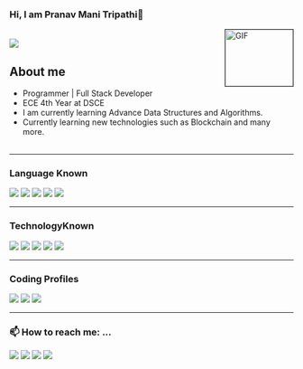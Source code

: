 ### Hi, I am Pranav Mani Tripathi👋

<img border="1px solid black" align="right" width="120" height="100" alt="GIF" src="https://media.giphy.com/media/bcKmIWkUMCjVm/giphy.gif">
<br>

<img src="https://komarev.com/ghpvc/?username=pranavmanitripathi"/>

## About me

- Programmer | Full Stack Developer<br>
- ECE 4th Year at DSCE <br>
- I am currently learning Advance Data Structures and Algorithms.<br> 
- Currently learning new technologies such as Blockchain and many more.
<br><br>

<hr></hr>
	
### Language Known
<img src="https://img.shields.io/badge/-Java-green"/>
<img src="https://img.shields.io/badge/-JavaScript-orange"/>
<img src="https://img.shields.io/badge/-Python-blue"/>
<img src="https://img.shields.io/badge/-MySQL-white"/>
<img src="https://img.shields.io/badge/-C  -golden"/>
<hr></hr>

### TechnologyKnown
<img src="https://img.shields.io/badge/-ReactJS-green"/>
<img src="https://img.shields.io/badge/-NodeJS-orange"/>
<img src="https://img.shields.io/badge/-MongoDB-blue"/>
<img src="https://img.shields.io/badge/-HTML-white"/>
<img src="https://img.shields.io/badge/-CSS-golden"/>

<hr></hr>


### Coding Profiles
[<img src="https://img.shields.io/badge/-GFG-golden"/>](https://auth.geeksforgeeks.org/user/pranavmani/practice/)
[<img src="https://img.shields.io/badge/-Binary Search-green"/>](https://binarysearch.com/@/exception)
[<img src="https://img.shields.io/badge/-Code Chef-blue"/>](https://www.codechef.com/users/pranavmani22)

<hr></hr>

### 📫 How to reach me: ...
[<img src="https://img.shields.io/badge/-Portfolio-red"/>](https://pranavmani-portfolio.netlify.app/)
[<img src="https://img.shields.io/badge/-E Mail-blue"/>](mailto:pranavtripathikishan26@gmail.com)
[<img src="https://img.shields.io/badge/-Linked In-white"/>](https://www.linkedin.com/in/pranavmanitripathi/)
[<img src="https://img.shields.io/badge/-Instagram-green"/>](https://www.instagram.com/pranavmanitripathi/)




